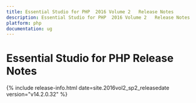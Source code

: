 ```yaml
---
title: Essential Studio for PHP  2016 Volume 2   Release Notes  
description: Essential Studio for PHP  2016 Volume 2   Release Notes  
platform: php
documentation: ug
---
```


# Essential Studio for PHP  Release Notes  

{% include release-info.html date=site.2016vol2_sp2_releasedate version="v14.2.0.32" %} 





